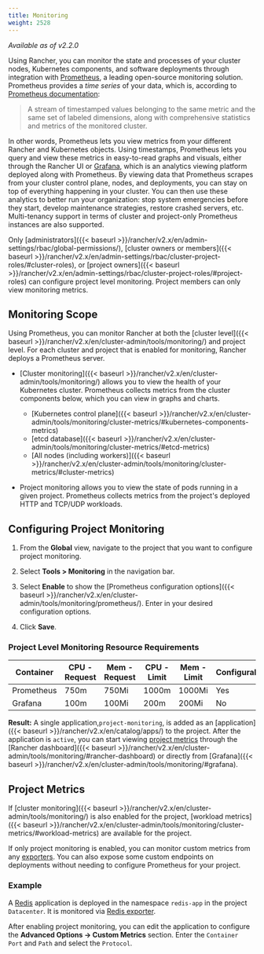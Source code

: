 ```yaml
---
title: Monitoring
weight: 2528
---
```


_Available as of v2.2.0_

Using Rancher, you can monitor the state and processes of your cluster nodes, Kubernetes components, and software deployments through integration with [Prometheus](https://prometheus.io/), a leading open-source monitoring solution. Prometheus provides a _time series_ of your data, which is, according to [Prometheus documentation](https://prometheus.io/docs/concepts/data_model/):

>A stream of timestamped values belonging to the same metric and the same set of labeled dimensions, along with comprehensive statistics and metrics of the monitored cluster.

In other words, Prometheus lets you view metrics from your different Rancher and Kubernetes objects. Using timestamps, Prometheus lets you query and view these metrics in easy-to-read graphs and visuals, either through the Rancher UI or [Grafana](https://grafana.com/), which is an analytics viewing platform deployed along with Prometheus. By viewing data that Prometheus scrapes from your cluster control plane, nodes, and deployments, you can stay on top of everything happening in your cluster. You can then use these analytics to better run your organization: stop system emergencies before they start, develop maintenance strategies, restore crashed servers, etc.  Multi-tenancy support in terms of cluster and project-only Prometheus instances are also supported.

Only [administrators]({{< baseurl >}}/rancher/v2.x/en/admin-settings/rbac/global-permissions/), [cluster owners or members]({{< baseurl >}}/rancher/v2.x/en/admin-settings/rbac/cluster-project-roles/#cluster-roles), or [project owners]({{< baseurl >}}/rancher/v2.x/en/admin-settings/rbac/cluster-project-roles/#project-roles) can configure project level monitoring. Project members can only view monitoring metrics.

## Monitoring Scope

Using Prometheus, you can monitor Rancher at both the [cluster level]({{< baseurl >}}/rancher/v2.x/en/cluster-admin/tools/monitoring/) and project level. For each cluster and project that is enabled for monitoring, Rancher deploys a Prometheus server.

- [Cluster monitoring]({{< baseurl >}}/rancher/v2.x/en/cluster-admin/tools/monitoring/) allows you to view the health of your Kubernetes cluster. Prometheus collects metrics from the cluster components below, which you can view in graphs and charts.

    - [Kubernetes control plane]({{< baseurl >}}/rancher/v2.x/en/cluster-admin/tools/monitoring/cluster-metrics/#kubernetes-components-metrics)
    - [etcd database]({{< baseurl >}}/rancher/v2.x/en/cluster-admin/tools/monitoring/cluster-metrics/#etcd-metrics)
    - [All nodes (including workers)]({{< baseurl >}}/rancher/v2.x/en/cluster-admin/tools/monitoring/cluster-metrics/#cluster-metrics)

- Project monitoring allows you to view the state of pods running in a given project. Prometheus collects metrics from the project's deployed HTTP and TCP/UDP workloads.

## Configuring Project Monitoring

1. From the **Global** view, navigate to the project that you want to configure project monitoring.

1. Select **Tools > Monitoring** in the navigation bar.

1. Select **Enable** to show the [Prometheus configuration options]({{< baseurl >}}/rancher/v2.x/en/cluster-admin/tools/monitoring/prometheus/). Enter in your desired configuration options.

1. Click **Save**.

### Project Level Monitoring Resource Requirements

Container| CPU - Request | Mem - Request | CPU - Limit | Mem - Limit | Configurable
---------|---------------|---------------|-------------|-------------|-------------
Prometheus|750m| 750Mi | 1000m | 1000Mi | Yes
Grafana | 100m | 100Mi | 200m | 200Mi | No


**Result:** A single application,`project-monitoring`, is added as an [application]({{< baseurl >}}/rancher/v2.x/en/catalog/apps/) to the project.  After the application is `active`, you can start viewing [project metrics](#project-metrics) through the [Rancher dashboard]({{< baseurl >}}/rancher/v2.x/en/cluster-admin/tools/monitoring/#rancher-dashboard) or directly from [Grafana]({{< baseurl >}}/rancher/v2.x/en/cluster-admin/tools/monitoring/#grafana).

## Project Metrics

If [cluster monitoring]({{< baseurl >}}/rancher/v2.x/en/cluster-admin/tools/monitoring/) is also enabled for the project, [workload metrics]({{< baseurl >}}/rancher/v2.x/en/cluster-admin/tools/monitoring/cluster-metrics/#workload-metrics) are  available for the project.

If only project monitoring is enabled, you can monitor custom metrics from any [exporters](https://prometheus.io/docs/instrumenting/exporters/). You can also expose some custom endpoints on deployments without needing to configure Prometheus for your project.

### Example

A [Redis](https://redis.io/) application is deployed in the namespace `redis-app` in the project `Datacenter`. It is monitored via [Redis exporter](https://github.com/oliver006/redis_exporter).

After enabling project monitoring, you can edit the application to configure the **Advanced Options -> Custom Metrics** section. Enter the `Container Port` and `Path` and select the `Protocol`.
